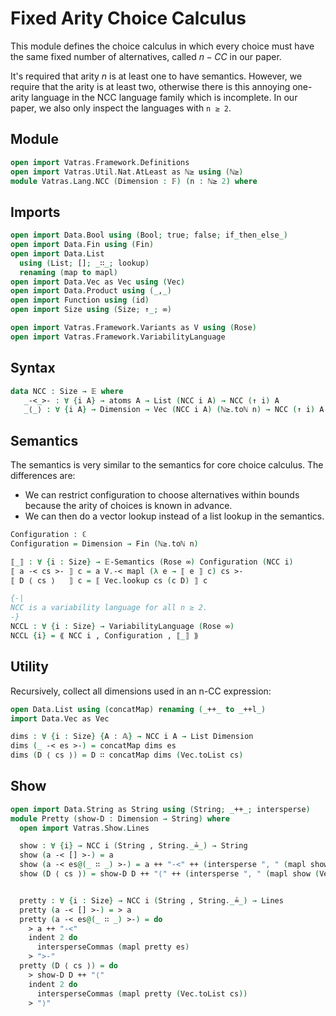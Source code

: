 # Fixed Arity Choice Calculus

This module defines the choice calculus in which every choice must have the same
fixed number of alternatives, called $n-CC$ in our paper.

It's required that arity $n$ is at least one to have semantics. However, we require
that the arity is at least two, otherwise there is this annoying one-arity
language in the NCC language family which is incomplete.
In our paper, we also only inspect the languages with `n ≥ 2`.

## Module

```agda
open import Vatras.Framework.Definitions
open import Vatras.Util.Nat.AtLeast as ℕ≥ using (ℕ≥)
module Vatras.Lang.NCC (Dimension : 𝔽) (n : ℕ≥ 2) where
```

## Imports

```agda
open import Data.Bool using (Bool; true; false; if_then_else_)
open import Data.Fin using (Fin)
open import Data.List
  using (List; []; _∷_; lookup)
  renaming (map to mapl)
open import Data.Vec as Vec using (Vec)
open import Data.Product using (_,_)
open import Function using (id)
open import Size using (Size; ↑_; ∞)

open import Vatras.Framework.Variants as V using (Rose)
open import Vatras.Framework.VariabilityLanguage
```

## Syntax

```agda
data NCC : Size → 𝔼 where
   _-<_>- : ∀ {i A} → atoms A → List (NCC i A) → NCC (↑ i) A
   _⟨_⟩ : ∀ {i A} → Dimension → Vec (NCC i A) (ℕ≥.toℕ n) → NCC (↑ i) A
```

## Semantics

The semantics is very similar to the semantics for core choice calculus.
The differences are:

- We can restrict configuration to choose alternatives within bounds because the arity of choices is known in advance.
- We can then do a vector lookup instead of a list lookup in the semantics.

```agda
Configuration : ℂ
Configuration = Dimension → Fin (ℕ≥.toℕ n)

⟦_⟧ : ∀ {i : Size} → 𝔼-Semantics (Rose ∞) Configuration (NCC i)
⟦ a -< cs >- ⟧ c = a V.-< mapl (λ e → ⟦ e ⟧ c) cs >-
⟦ D ⟨ cs ⟩   ⟧ c = ⟦ Vec.lookup cs (c D) ⟧ c

{-|
NCC is a variability language for all n ≥ 2.
-}
NCCL : ∀ {i : Size} → VariabilityLanguage (Rose ∞)
NCCL {i} = ⟪ NCC i , Configuration , ⟦_⟧ ⟫
```

## Utility

Recursively, collect all dimensions used in an n-CC expression:
```agda
open Data.List using (concatMap) renaming (_++_ to _++l_)
import Data.Vec as Vec

dims : ∀ {i : Size} {A : 𝔸} → NCC i A → List Dimension
dims (_ -< es >-) = concatMap dims es
dims (D ⟨ cs ⟩) = D ∷ concatMap dims (Vec.toList cs)
```

## Show

```agda
open import Data.String as String using (String; _++_; intersperse)
module Pretty (show-D : Dimension → String) where
  open import Vatras.Show.Lines

  show : ∀ {i} → NCC i (String , String._≟_) → String
  show (a -< [] >-) = a
  show (a -< es@(_ ∷ _) >-) = a ++ "-<" ++ (intersperse ", " (mapl show es)) ++ ">-"
  show (D ⟨ cs ⟩) = show-D D ++ "⟨" ++ (intersperse ", " (mapl show (Vec.toList cs))) ++ "⟩"


  pretty : ∀ {i : Size} → NCC i (String , String._≟_) → Lines
  pretty (a -< [] >-) = > a
  pretty (a -< es@(_ ∷ _) >-) = do
    > a ++ "-<"
    indent 2 do
      intersperseCommas (mapl pretty es)
    > ">-"
  pretty (D ⟨ cs ⟩) = do
    > show-D D ++ "⟨"
    indent 2 do
      intersperseCommas (mapl pretty (Vec.toList cs))
    > "⟩"
```

